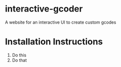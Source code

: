 # interactive-gcoder
A website for an interactive UI to create custom gcodes

# Installation Instructions
1. Do this
2. Do that
